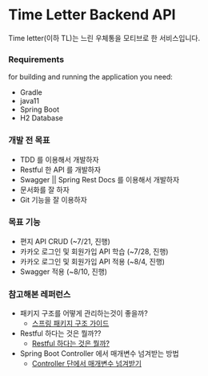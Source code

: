 # Time Letter Backend API

Time letter(이하 TL)는 느린 우체통을 모티브로 한 서비스입니다.

### Requirements

for building and running the application you need:

* Gradle
* java11
* Spring Boot
* H2 Database

### 개발 전 목표

* TDD 를 이용해서 개발하자
* Restful 한 API 를 개발하자
* Swagger || Spring Rest Docs 를 이용해서 개발하자
* 문서화를 잘 하자
* Git 기능을 잘 이용하자 

### 목표 기능

* 편지 API CRUD (~7/21, 진행)
* 카카오 로그인 및 회원가입 API 학습 (~7/28, 진행)
* 카카오 로그인 및 회원가입 API 적용 (~8/4, 진행)
* Swagger 적용 (~8/10, 진행)

### 참고해본 레퍼런스

* 패키지 구조를 어떻게 관리하는것이 좋을까?
  * [스프링 패키지 구조 가이드](https://cheese10yun.github.io/spring-guide-directory/)
* Restful 하다는 것은 뭘까??
  * [Restful 하다는 것은 뭘까?](https://dkyou.tistory.com/356)
* Spring Boot Controller 에서 매개변수 넘겨받는 방법
  * [Controller 단에서 매개변수 넘겨받기](https://dkyou.tistory.com/357)